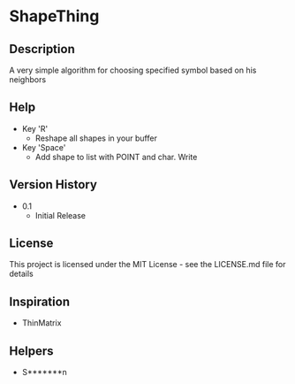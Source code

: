 # ShapeThing

## Description
A very simple algorithm for choosing specified symbol based on his neighbors 

## Help

* Key 'R'
    * Reshape all shapes in your buffer
 * Key 'Space'
    * Add shape to list with POINT and char. Write
## Version History

* 0.1
    * Initial Release

## License

This project is licensed under the MIT License - see the LICENSE.md file for details

## Inspiration
* ThinMatrix

## Helpers
* S*******n
